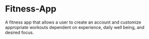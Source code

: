# Fitness-App
A fitness app that allows a user to create an account and customize appropriate workouts dependent on experience, daily well being, and desired focus.
